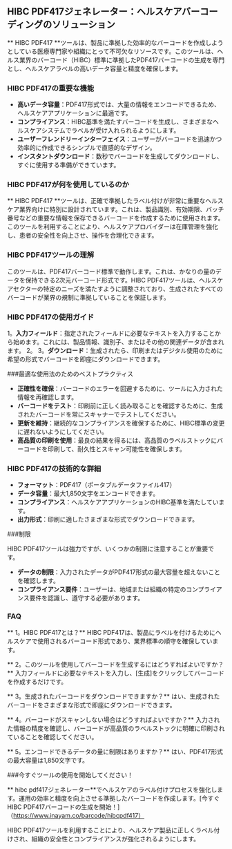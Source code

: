 ## HIBC PDF417ジェネレーター：ヘルスケアバーコーディングのソリューション

** HIBC PDF417 **ツールは、製品に準拠した効率的なバーコードを作成しようとしている医療専門家や組織にとって不可欠なリソースです。このツールは、ヘルス業界のバーコード（HIBC）標準に準拠したPDF417バーコードの生成を専門とし、ヘルスケアラベルの高いデータ容量と精度を確保します。

### HIBC PDF417の重要な機能

-  **高いデータ容量**：PDF417形式では、大量の情報をエンコードできるため、ヘルスケアアプリケーションに最適です。
-  **コンプライアンス**：HIBC基準を満たすバーコードを生成し、さまざまなヘルスケアシステムでラベルが受け入れられるようにします。
-  **ユーザーフレンドリーインターフェイス**：ユーザーがバーコードを迅速かつ効率的に作成できるシンプルで直感的なデザイン。
-  **インスタントダウンロード**：数秒でバーコードを生成してダウンロードし、すぐに使用する準備ができています。

### HIBC PDF417が何を使用しているのか

** HIBC PDF417 **ツールは、正確で準拠したラベル付けが非常に重要なヘルスケア業界向けに特別に設計されています。これは、製品識別、有効期限、バッチ番号などの重要な情報を保存できるバーコードを作成するために使用されます。このツールを利用することにより、ヘルスケアプロバイダーは在庫管理を強化し、患者の安全性を向上させ、操作を合理化できます。

### HIBC PDF417ツールの理解

このツールは、PDF417バーコード標準で動作します。これは、かなりの量のデータを保持できる2次元バーコード形式です。HIBC PDF417ツールは、ヘルスケアセクターの特定のニーズを満たすように調整されており、生成されたすべてのバーコードが業界の規制に準拠していることを保証します。

### HIBC PDF417の使用ガイド

1。**入力フィールド**：指定されたフィールドに必要なテキストを入力することから始めます。これには、製品情報、識別子、またはその他の関連データが含まれます。
2。
3。**ダウンロード**：生成されたら、印刷またはデジタル使用のために希望の形式でバーコードを即座にダウンロードできます。

###最適な使用法のためのベストプラクティス

-  **正確性を確保**：バーコードのエラーを回避するために、ツールに入力された情報を再確認します。
-  **バーコードをテスト**：印刷前に正しく読み取ることを確認するために、生成されたバーコードを常にスキャナーでテストしてください。
-  **更新を維持**：継続的なコンプライアンスを確保するために、HIBC標準の変更に遅れないようにしてください。
-  **高品質の印刷を使用**：最良の結果を得るには、高品質のラベルストックにバーコードを印刷して、耐久性とスキャン可能性を確保します。

### HIBC PDF417の技術的な詳細

-  **フォーマット**：PDF417（ポータブルデータファイル417）
-  **データ容量**：最大1,850文字をエンコードできます。
-  **コンプライアンス**：ヘルスケアアプリケーションのHIBC基準を満たしています。
-  **出力形式**：印刷に適したさまざまな形式でダウンロードできます。

###制限

HIBC PDF417ツールは強力ですが、いくつかの制限に注意することが重要です。
-  **データの制限**：入力されたデータがPDF417形式の最大容量を超えないことを確認します。
-  **コンプライアンス要件**：ユーザーは、地域または組織の特定のコンプライアンス要件を認識し、遵守する必要があります。

### FAQ

** 1。HIBC PDF417とは？**
HIBC PDF417は、製品にラベルを付けるためにヘルスケアで使用されるバーコード形式であり、業界標準の順守を確保しています。

** 2。このツールを使用してバーコードを生成するにはどうすればよいですか？**
入力フィールドに必要なテキストを入力し、[生成]をクリックしてバーコードを作成するだけです。

** 3。生成されたバーコードをダウンロードできますか？**
はい、生成されたバーコードをさまざまな形式で即座にダウンロードできます。

** 4。バーコードがスキャンしない場合はどうすればよいですか？**
入力された情報の精度を確認し、バーコードが高品質のラベルストックに明確に印刷されていることを確認してください。

** 5。エンコードできるデータの量に制限はありますか？**
はい、PDF417形式の最大容量は1,850文字です。

###今すぐツールの使用を開始してください！

** hibc pdf417ジェネレーター**でヘルスケアのラベル付けプロセスを強化します。運用の効率と精度を向上させる準拠したバーコードを作成します。[今すぐHIBC PDF417バーコードの生成を開始！]（https://www.inayam.co/barcode/hibcpdf417）

HIBC PDF417ツールを利用することにより、ヘルスケア製品に正しくラベル付けされ、組織の安全性とコンプライアンスが強化されるようにします。